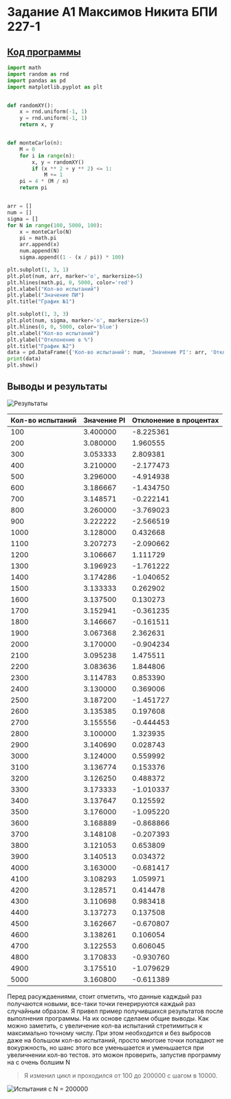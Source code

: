 # Задание A1 Максимов Никита БПИ 227-1
## [Код прогрaммы](main.py)
```python
import math
import random as rnd
import pandas as pd
import matplotlib.pyplot as plt


def randomXY():
    x = rnd.uniform(-1, 1)
    y = rnd.uniform(-1, 1)
    return x, y


def monteCarlo(n):
    M = 0
    for i in range(n):
        x, y = randomXY()
        if (x ** 2 + y ** 2) <= 1:
            M += 1
    pi = 4 * (M / n)
    return pi


arr = []
num = []
sigma = []
for N in range(100, 5000, 100):
    x = monteCarlo(N)
    pi = math.pi
    arr.append(x)
    num.append(N)
    sigma.append((1 - (x / pi)) * 100)

plt.subplot(1, 3, 1)
plt.plot(num, arr, marker='o', markersize=5)
plt.hlines(math.pi, 0, 5000, color='red')
plt.xlabel("Кол-во испытаний")
plt.ylabel("Значение ПИ")
plt.title("График №1")

plt.subplot(1, 3, 3)
plt.plot(num, sigma, marker='o', markersize=5)
plt.hlines(0, 0, 5000, color='blue')
plt.xlabel("Кол-во испытаний")
plt.ylabel("Отклонение в %")
plt.title("График №2")
data = pd.DataFrame({'Кол-во испытаний': num, 'Значение PI': arr, 'Отклонение в процентах': sigma})
print(data)
plt.show()
```
## Выводы и результаты

![Результаты](https://github.com/waksimusss/Searching-Pi-with-Monte_Carlo/assets/113054845/dd57fa4c-d2c4-4bea-bbda-67596ea31b97)

| Кол-во испытаний | Значение PI | Отклонение в процентах|
| --- | --- | --- |
| 100 | 3.400000 | -8.225361 |
| 200 | 3.080000 |  1.960555 |
| 300 | 3.053333 |  2.809381 |
| 400 | 3.210000 | -2.177473 |
| 500 | 3.296000 | -4.914938 | 
| 600 | 3.186667 | -1.434750 |     
| 700 | 3.148571 | -0.222141 |   
| 800 | 3.260000 | -3.769023 |   
| 900 | 3.222222 | -2.566519 |   
| 1000 | 3.128000 | 0.432668  |                                     
| 1100 | 3.207273 | -2.090662 | 
| 1200 | 3.106667 | 1.111729 | 
| 1300 | 3.196923 | -1.761222 | 
| 1400 | 3.174286 | -1.040652 | 
| 1500 | 3.133333 | 0.262902 | 
| 1600 | 3.137500 | 0.130273 | 
| 1700 | 3.152941 | -0.361235 | 
| 1800 | 3.146667 | -0.161511 | 
| 1900 | 3.067368 | 2.362631 | 
| 2000 | 3.170000 | -0.904234 | 
| 2100 | 3.095238 | 1.475511 | 
| 2200 | 3.083636 | 1.844806 | 
| 2300 | 3.114783 | 0.853390 | 
| 2400 | 3.130000 | 0.369006 | 
| 2500 | 3.187200 | -1.451727 | 
| 2600 | 3.135385 | 0.197608 | 
| 2700 | 3.155556 | -0.444453 | 
| 2800 | 3.100000 | 1.323935 | 
| 2900 | 3.140690 | 0.028743 | 
| 3000 | 3.124000 | 0.559992 | 
| 3100 | 3.136774 | 0.153376 | 
| 3200 | 3.126250 | 0.488372 | 
| 3300 | 3.173333 | -1.010337 | 
| 3400 | 3.137647 | 0.125592 | 
| 3500 | 3.176000 | -1.095220 | 
| 3600 | 3.168889 | -0.868866 | 
| 3700 | 3.148108 | -0.207393 | 
| 3800 | 3.121053 | 0.653809 | 
| 3900 | 3.140513 | 0.034372 | 
| 4000 | 3.163000 | -0.681417 | 
| 4100 | 3.108293 | 1.059971 | 
| 4200 | 3.128571 | 0.414478 | 
| 4300 | 3.110698 | 0.983418 | 
| 4400 | 3.137273 | 0.137508 | 
| 4500 | 3.162667 | -0.670807 | 
| 4600 | 3.138261 | 0.106054 | 
| 4700 | 3.122553 | 0.606045 | 
| 4800 | 3.170833 | -0.930760 | 
| 4900 | 3.175510 | -1.079629 | 
| 5000 | 3.160800 | -0.611389 | 

Перед расуждаениями, стоит отметить, что данные кадждый раз получаются новыми, все-таки точки генерируются каждый раз случайным образом. Я привел пример получившихся результатов после выполнения программы. На их основе сделаем общие выводы. Как можно заметить, с увеличение кол-ва испытаний стретимиться к максимально точному числу. При этом необходится и без выбросов даже на большом кол-во испытаний, просто многоие точки попадают не вокуржность, но шанс этого все уменьшается и уменьшается при увеличнении кол-во тестов. это можон проверить, запустив программу на с очень болшим N 
> Я изменил цикл и проходился от 100 до 200000 с шагом в 10000.

![Испытания с N = 200000](https://github.com/waksimusss/Searching-Pi-with-Monte_Carlo/assets/113054845/d69ca05d-35ea-41a7-b53d-fddb9144c752)

